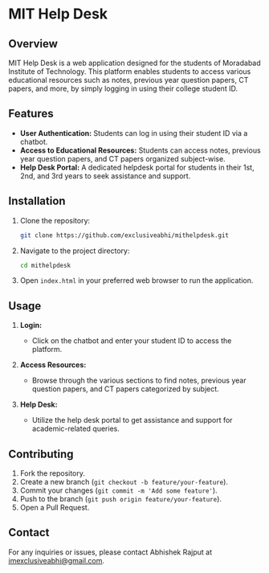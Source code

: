 # MIT Help Desk

## Overview

MIT Help Desk is a web application designed for the students of Moradabad Institute of Technology. This platform enables students to access various educational resources such as notes, previous year question papers, CT papers, and more, by simply logging in using their college student ID.

## Features

- **User Authentication:** Students can log in using their student ID via a chatbot.
- **Access to Educational Resources:** Students can access notes, previous year question papers, and CT papers organized subject-wise.
- **Help Desk Portal:** A dedicated helpdesk portal for students in their 1st, 2nd, and 3rd years to seek assistance and support.

## Installation

1. Clone the repository:
    ```bash
    git clone https://github.com/exclusiveabhi/mithelpdesk.git
    ```

2. Navigate to the project directory:
    ```bash
    cd mithelpdesk
    ```

3. Open `index.html` in your preferred web browser to run the application.

## Usage

1. **Login:**
   - Click on the chatbot and enter your student ID to access the platform.

2. **Access Resources:**
   - Browse through the various sections to find notes, previous year question papers, and CT papers categorized by subject.

3. **Help Desk:**
   - Utilize the help desk portal to get assistance and support for academic-related queries.

## Contributing

1. Fork the repository.
2. Create a new branch (`git checkout -b feature/your-feature`).
3. Commit your changes (`git commit -m 'Add some feature'`).
4. Push to the branch (`git push origin feature/your-feature`).
5. Open a Pull Request.

## Contact

For any inquiries or issues, please contact Abhishek Rajput at [imexclusiveabhi@gmail.com](mailto:imexclusiveabhi@gmail.com).
